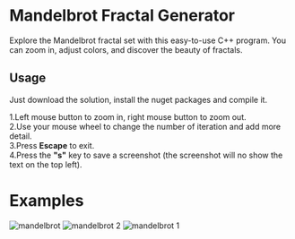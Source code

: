# Mandelbrot Fractal Generator

Explore the Mandelbrot fractal set with this easy-to-use C++ program. You can zoom in, adjust colors, and discover the beauty of fractals.

## Usage

Just download the solution, install the nuget packages and compile it.

1.Left mouse button to zoom in, right mouse button to zoom out.\
2.Use your mouse wheel to change the number of iteration and add more detail.\
3.Press **Escape** to exit.\
4.Press the **"s"** key to save a screenshot (the screenshot will no show the text on the top left).

# Examples
![mandelbrot](https://github.com/pablodrake/Mandelbrot-Fractal/assets/31321612/68c0f6cf-c2f8-4007-bebc-e56334c0096d)
![mandelbrot 2](https://github.com/pablodrake/Mandelbrot-Fractal/assets/31321612/75ef7666-7a48-4820-8a32-9600c61365ac)
![mandelbrot 1](https://github.com/pablodrake/Mandelbrot-Fractal/assets/31321612/f7cc7c24-856b-4d5e-bab4-0d661d0aa917)
